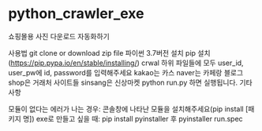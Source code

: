 # python_crawler_exe
쇼핑몰용 사진 다운로드 자동화하기

사용법
git clone or download zip file
파이썬 3.7버전 설치
pip 설치(https://pip.pypa.io/en/stable/installing/)
crwal 하위 파일들에 모두
user_id, user_pw에 id, password를 입력해주세요
kakao는 카스
naver는 카페랑 블로그 
shop은 거래처 사이트들
sinsang은 신상마켓
python run.py 하면 실행됩니다.
기타 사항

모듈이 없다는 에러가 나는 경우: 콘솔창에 나타난 모듈을 설치해주세요(pip install [패키지 명])
exe로 만들고 싶을 때: pip install pyinstaller 후 pyinstaller run.spec
